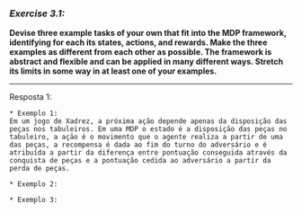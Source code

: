 ### *Exercise 3.1:*

**Devise three example tasks of your own that fit into the MDP framework, identifying for each its states, actions, and rewards. Make the three examples as different from each other as possible. The framework is abstract and flexible and can be applied in many different ways. Stretch its limits in some way in at least one of your examples.**

---
Resposta 1:

```
* Exemplo 1:
Em um jogo de Xadrez, a próxima ação depende apenas da disposição das peças nos tabuleiros. Em uma MDP o estado é a disposição das peças no tabuleiro, a ação é o movimento que o agente realiza a partir de uma das peças, a recompensa é dada ao fim do turno do adversário e é atribuída a partir da diferença entre pontuação conseguida através da conquista de peças e a pontuação cedida ao adversário a partir da perda de peças.

* Exemplo 2:

* Exemplo 3:
```
